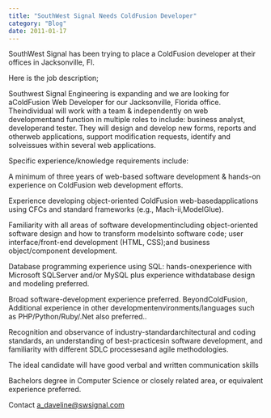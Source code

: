 ```yaml
---
title: "SouthWest Signal Needs ColdFusion Developer"
category: "Blog"
date: 2011-01-17
---
```



SouthWest Signal has been trying to place a ColdFusion developer at their offices in Jacksonville, Fl.

Here is the job description;

Southwest Signal Engineering is expanding and we are looking for aColdFusion Web Developer for our Jacksonville, Florida office. Theindividual will work with a team & independently on web developmentand function in multiple roles to include: business analyst, developerand tester. They will design and develop new forms, reports and otherweb applications, support modification requests, identify and solveissues within several web applications.

Specific experience/knowledge requirements include:

A minimum of three years of web-based software development & hands-on experience on ColdFusion web development efforts.

Experience developing object-oriented ColdFusion web-basedapplications using CFCs and standard frameworks (e.g., Mach-ii,ModelGlue).

Familiarity with all areas of software developmentincluding object-oriented software design and how to transform modelsinto software code; user interface/front-end development (HTML, CSS);and business object/component development.

Database programming experience using SQL: hands-onexperience with Microsoft SQLServer and/or MySQL plus experience withdatabase design and modeling preferred.

Broad software-development experience preferred. BeyondColdFusion, Additional experience in other developmentenvironments/languages such as PHP/Python/Ruby/.Net also preferred..

Recognition and observance of industry-standardarchitectural and coding standards, an understanding of best-practicesin software development, and familiarity with different SDLC processesand agile methodologies. 

The ideal candidate will have good verbal and written communication skills

Bachelors degree in Computer Science or closely related area, or equivalent experience preferred.


Contact [a_daveline@swsignal.com](mailto:a_daveline@swsignal.com?subject=ColdFusion%20Developer)